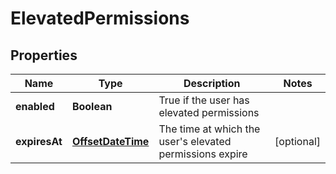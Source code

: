 # ElevatedPermissions

## Properties
Name | Type | Description | Notes
------------ | ------------- | ------------- | -------------
**enabled** | **Boolean** | True if the user has elevated permissions | 
**expiresAt** | [**OffsetDateTime**](OffsetDateTime.md) | The time at which the user&#x27;s elevated permissions expire |  [optional]
